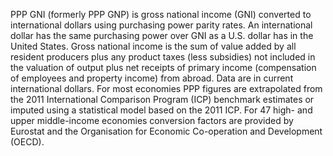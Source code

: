 PPP GNI (formerly PPP GNP) is gross national income (GNI) converted to international dollars using purchasing power parity rates. An international dollar has the same purchasing power over GNI as a U.S. dollar has in the United States. Gross national income is the sum of value added by all resident producers plus any product taxes (less subsidies) not included in the valuation of output plus net receipts of primary income (compensation of employees and property income) from abroad. Data are in current international dollars. For most economies PPP figures are extrapolated from the 2011 International Comparison Program (ICP) benchmark estimates or imputed using a statistical model based on the 2011 ICP. For 47 high- and upper middle-income economies conversion factors are provided by Eurostat and the Organisation for Economic Co-operation and Development (OECD).